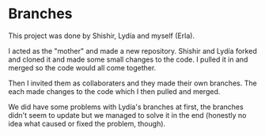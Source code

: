 # Branches

This project was done by Shishir, Lydía and myself (Erla).

I acted as the "mother" and made a new repository. Shishir and Lydía forked and cloned it and made some small changes to the code. I pulled it in and merged so the code would all come together.

Then I invited them as collaboraters and they made their own branches. The each made changes to the code which I then pulled and merged.

We did have some problems with Lydía's branches at first, the branches didn't seem to update but we managed to solve it in the end (honestly no idea what caused or fixed the problem, though).